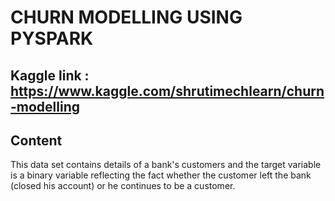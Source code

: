 # CHURN MODELLING USING PYSPARK

## Kaggle link : https://www.kaggle.com/shrutimechlearn/churn-modelling

## Content
This data set contains details of a bank's customers and the target variable is a binary variable reflecting the fact whether the customer left the bank (closed his account) or he continues to be a customer.

